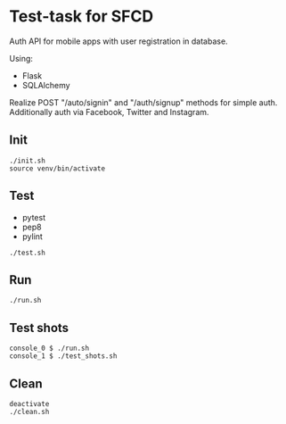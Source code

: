 # Test-task for SFCD

Auth API for mobile apps with user registration in database.

Using:
* Flask
* SQLAlchemy

Realize POST "/auto/signin" and "/auth/signup" methods for simple auth.
Additionally auth via Facebook, Twitter and Instagram.

## Init
```
./init.sh
source venv/bin/activate
```

## Test
* pytest
* pep8
* pylint
```
./test.sh
```

## Run
```
./run.sh
```

## Test shots
```
console_0 $ ./run.sh
console_1 $ ./test_shots.sh
```

## Clean
```
deactivate
./clean.sh
```
